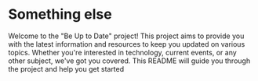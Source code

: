 # Something else

Welcome to the "Be Up to Date" project! This project aims to provide you with the latest information and resources to keep you updated on various topics. Whether you're interested in technology, current events, or any other subject, we've got you covered. This README will guide you through the project and help you get started

